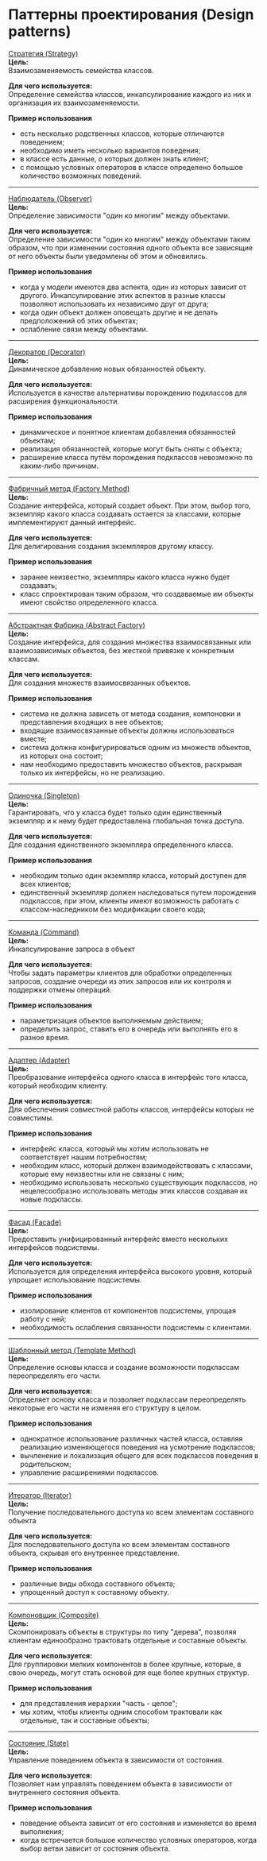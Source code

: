 # Паттерны проектирования (Design patterns)

[Стратегия (Strategy)](https://github.com/FessBoss/Design-Patterns/tree/main/Strategy) <br/>
**Цель:** <br/>
Взаимозаменяемость семейства классов.

**Для чего используется:** <br/>
Определение семейства классов, инкапсулирование каждого из них и организация их взаимозаменяемости.

**Пример использования** <br/>
- есть несколько родственных классов, которые отличаются поведением;
- необходимо иметь несколько вариантов поведения;
- в классе есть данные, о которых должен знать клиент;
- с помощью условных операторов в классе определено большое количество возможных поведений.

***

[Наблюдатель (Observer)](https://github.com/FessBoss/Design-Patterns/tree/main/Observer) <br/>
**Цель:** <br/>
Определение зависимости "один ко многим" между объектами.

**Для чего используется:** <br/>
Определение зависимости "один ко многим" между объектами таким образом, что при изменении состояния одного объекта 
все зависящие от него объекты были уведомлены об этом и обновились.

**Пример использования** <br/>
- когда у модели имеются два аспекта, один из которых зависит от другого. 
  Инкапсулирование этих аспектов в разные классы позволяют использовать их независимо друг от друга;
- когда один объект должен оповещать другие и не делать предположений об этих объектах;
- ослабление связи между объектами.

***

[Декоратор (Decorator)](https://github.com/FessBoss/Design-Patterns/tree/main/Decorator) <br/>
**Цель:** <br/>
Динамическое добавление новых обязанностей объекту.

**Для чего используется:** <br/>
Используется в качестве альтернативы порождению подклассов для расширения функциональности.

**Пример использования** <br/>
- динамическое и понятное клиентам добавления обязанностей объектам;
- реализация обязанностей, которые могут быть сняты с объекта;
- расширение класса путём порождения подклассов невозможно по каким-либо причинам.

***

[Фабричный метод (Factory Method)](https://github.com/FessBoss/Design-Patterns/tree/main/Factory) <br/>
**Цель:** <br/>
Создание интерфейса, который создает объект. При этом, выбор того, экземпляр какого класса создавать остается за классами,
которые имплементируют данный интерфейс.

**Для чего используется:** <br/>
Для делигирования создания экземпляров другому классу.

**Пример использования** <br/>
- заранее неизвестно, экземпляры какого класса нужно будет создавать;
- класс спроектирован таким образом, что создаваемые им объекты имеют свойство определенного класса.

***

[Абстрактная Фабрика (Abstract Factory)](https://github.com/FessBoss/Design-Patterns/tree/main/Factory) <br/>
**Цель:** <br/>
Создание интерфейса, для создания множества взаимосвязанных или взаимозависимых объектов, без жесткой привязке к конкретным
классам.

**Для чего используется:** <br/>
Для создания множеств взаимосвязанных объектов.

**Пример использования** <br/>
- система не должна зависеть от метода создания, компоновки и представления входящих в нее объектов;
- входящие взаимосвязанные объекты должны использоваться вместе;
- система должна конфигурироваться одним из множеств объектов, из которых она состоит;
- нам необходимо предоставить множество объектов, раскрывая только их интерфейсы, но не реализацию.

***

[Одиночка (Singleton)](https://github.com/FessBoss/Design-Patterns/tree/main/Singleton) <br/>
**Цель:** <br/>
Гарантировать, что у класса будет только один единственный экземпляр и к нему будет предоставлена глобальная точка 
доступа.

**Для чего используется:** <br/>
Для создания единственного экземпляра определенного класса. 

**Пример использования** <br/>
- необходим только один экземпляр класса, который доступен для всех клиентов;
- единственный экземпляр должен наследоваться путем порождения подклассов, при этом, клиенты имеют возможность работать
  с классом-наследником без модификации своего кода;

***

[Команда (Command)](https://github.com/FessBoss/Design-Patterns/tree/main/Command) <br/>
**Цель:** <br/>
Инкапсулирование запроса в объект

**Для чего используется:** <br/>
Чтобы задать параметры клиентов для обработки определенных запросов, создание очереди из этих запросов или их контроля и
поддержки отмены операций.

**Пример использования** <br/>
- параметризация объектов выполняемым действием;
- определить запрос, ставить его в очередь или выполнять его в разное время.

***

[Адаптер (Adapter)](https://github.com/FessBoss/Design-Patterns/tree/main/Adapter-Facade) <br/>
**Цель:** <br/>
Преобразование интерфейса одного класса в интерфейс того класса, который необходим клиенту.

**Для чего используется:** <br/>
Для обеспечения совместной работы классов, интерфейсы которых не совместимы.

**Пример использования** <br/>
- интерфейс класса, который мы хотим использовать не соответствует нашим потребностям;
- необходим класс, который должен взаимодействовать с классами, которые ему неизвестны или не связаны с ним;
- необходимо использовать несколько существующих подклассов, 
  но нецелесообразно использовать методы этих классов создавая их новые подклассы.

***

[Фасад (Facade)](https://github.com/FessBoss/Design-Patterns/tree/main/Adapter-Facade) <br/>
**Цель:** <br/>
Предоставить унифицированный интерфейс вместо нескольких интерфейсов подсистемы.

**Для чего используется:** <br/>
Используется для определения интерфейса высокого уровня, который упрощает использование подсистемы.

**Пример использования** <br/>
- изолирование клиентов от компонентов подсистемы, упрощая работу с ней;
- необходимость ослабления связанности подсистемы с клиентами.

***

[Шаблонный метод (Template Method)](https://github.com/FessBoss/Design-Patterns/tree/main/TemplateMethod) <br/>
**Цель:** <br/>
Определение основы класса и создание возможности подклассам переопределять его части.

**Для чего используется:** <br/>
Определяет основу класса и позволяет подклассам переопределять некоторые его части не изменяя его структуру в целом.

**Пример использования** <br/>
- однократное использование различных частей класса, оставляя реализацию изменяющегося поведения на усмотрение подклассов;
- вычленение и локализация общего для всех подклассов поведения в родительском;
- управление расширениями подклассов.

***

[Итератор (Iterator)](https://github.com/FessBoss/Design-Patterns/tree/main/Iterator-Composite) <br/>
**Цель:** <br/>
Получение последовательного доступа ко всем элементам составного объекта

**Для чего используется:** <br/>
Для последовательного доступа ко всем элементам составного объекта, скрывая его внутреннее представление.

**Пример использования** <br/>
- различные виды обхода составного объекта;
- упрощенный доступ к составному объекту.

***

[Компоновщик (Composite)](https://github.com/FessBoss/Design-Patterns/tree/main/Iterator-Composite) <br/>
**Цель:** <br/>
Скомпонировать объекты в структуры по типу "дерева", позволяя клиентам единообразно трактовать отдельные и составные
объекты.

**Для чего используется:** <br/>
Для группировки мелких компонентов в более крупные, которые, в свою очередь, могут стать основой для еще более крупных
структур.

**Пример использования** <br/>
- для представления иерархии "часть - целое";
- мы хотим, чтобы клиенты одним способом трактовали как отдельные, так и составные объекты;

***

[Состояние (State)](https://github.com/FessBoss/Design-Patterns/tree/main/State) <br/>
**Цель:** <br/>
Управление поведением объекта в зависимости от состояния.

**Для чего используется:** <br/>
Позволяет нам управлять поведением объекта в зависимости от внутреннего состояния объекта. 

**Пример использования** <br/>
- поведение объекта зависит от его состояния и изменяется во время выполнения;
- когда встречается большое количество условных операторов, когда выбор ветви зависит от состояния объекта.